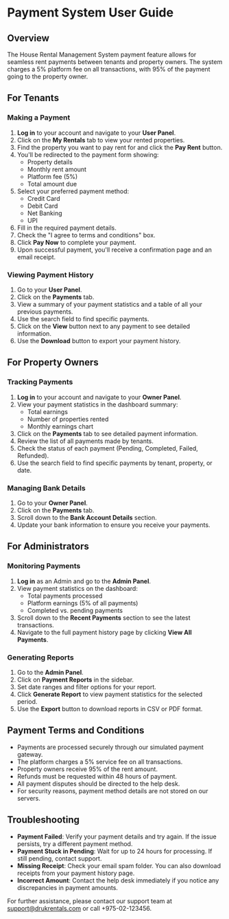 # Payment System User Guide

## Overview

The House Rental Management System payment feature allows for seamless rent payments between tenants and property owners. The system charges a 5% platform fee on all transactions, with 95% of the payment going to the property owner.

## For Tenants

### Making a Payment

1. **Log in** to your account and navigate to your **User Panel**.
2. Click on the **My Rentals** tab to view your rented properties.
3. Find the property you want to pay rent for and click the **Pay Rent** button.
4. You'll be redirected to the payment form showing:
   - Property details
   - Monthly rent amount
   - Platform fee (5%)
   - Total amount due
5. Select your preferred payment method:
   - Credit Card
   - Debit Card
   - Net Banking
   - UPI
6. Fill in the required payment details.
7. Check the "I agree to terms and conditions" box.
8. Click **Pay Now** to complete your payment.
9. Upon successful payment, you'll receive a confirmation page and an email receipt.

### Viewing Payment History

1. Go to your **User Panel**.
2. Click on the **Payments** tab.
3. View a summary of your payment statistics and a table of all your previous payments.
4. Use the search field to find specific payments.
5. Click on the **View** button next to any payment to see detailed information.
6. Use the **Download** button to export your payment history.

## For Property Owners

### Tracking Payments

1. **Log in** to your account and navigate to your **Owner Panel**.
2. View your payment statistics in the dashboard summary:
   - Total earnings
   - Number of properties rented
   - Monthly earnings chart
3. Click on the **Payments** tab to see detailed payment information.
4. Review the list of all payments made by tenants.
5. Check the status of each payment (Pending, Completed, Failed, Refunded).
6. Use the search field to find specific payments by tenant, property, or date.

### Managing Bank Details

1. Go to your **Owner Panel**.
2. Click on the **Payments** tab.
3. Scroll down to the **Bank Account Details** section.
4. Update your bank information to ensure you receive your payments.

## For Administrators

### Monitoring Payments

1. **Log in** as an Admin and go to the **Admin Panel**.
2. View payment statistics on the dashboard:
   - Total payments processed
   - Platform earnings (5% of all payments)
   - Completed vs. pending payments
3. Scroll down to the **Recent Payments** section to see the latest transactions.
4. Navigate to the full payment history page by clicking **View All Payments**.

### Generating Reports

1. Go to the **Admin Panel**.
2. Click on **Payment Reports** in the sidebar.
3. Set date ranges and filter options for your report.
4. Click **Generate Report** to view payment statistics for the selected period.
5. Use the **Export** button to download reports in CSV or PDF format.

## Payment Terms and Conditions

- Payments are processed securely through our simulated payment gateway.
- The platform charges a 5% service fee on all transactions.
- Property owners receive 95% of the rent amount.
- Refunds must be requested within 48 hours of payment.
- All payment disputes should be directed to the help desk.
- For security reasons, payment method details are not stored on our servers.

## Troubleshooting

- **Payment Failed**: Verify your payment details and try again. If the issue persists, try a different payment method.
- **Payment Stuck in Pending**: Wait for up to 24 hours for processing. If still pending, contact support.
- **Missing Receipt**: Check your email spam folder. You can also download receipts from your payment history page.
- **Incorrect Amount**: Contact the help desk immediately if you notice any discrepancies in payment amounts.

For further assistance, please contact our support team at support@drukrentals.com or call +975-02-123456. 